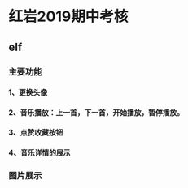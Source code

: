 # 红岩2019期中考核
## elf
### 主要功能
#### 1、更换头像
#### 2、音乐播放：上一首，下一首，开始播放，暂停播放。
#### 3、点赞收藏按钮
#### 4、音乐详情的展示
### 图片展示

